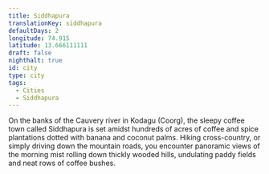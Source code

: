 ```yaml
---
title: Siddhapura
translationKey: siddhapura
defaultDays: 2
longitude: 74.915
latitude: 13.666111111
draft: false
nighthalt: true
id: city
type: city
tags:
  - Cities
  - Siddhapura
---
```

On the banks of the Cauvery river in Kodagu (Coorg), the sleepy coffee town called Siddhapura is set amidst hundreds of acres of coffee and spice plantations dotted with banana and coconut palms. Hiking cross-country, or simply driving down the mountain roads, you encounter panoramic views of the morning mist rolling down thickly wooded hills, undulating paddy fields and neat rows of coffee bushes.